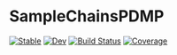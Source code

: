 # SampleChainsPDMP

[![Stable](https://img.shields.io/badge/docs-stable-blue.svg)](https://cscherrer.github.io/SampleChainsPDMP.jl/stable)
[![Dev](https://img.shields.io/badge/docs-dev-blue.svg)](https://cscherrer.github.io/SampleChainsPDMP.jl/dev)
[![Build Status](https://github.com/cscherrer/SampleChainsPDMP.jl/workflows/CI/badge.svg)](https://github.com/cscherrer/SampleChainsPDMP.jl/actions)
[![Coverage](https://codecov.io/gh/cscherrer/SampleChainsPDMP.jl/branch/master/graph/badge.svg)](https://codecov.io/gh/cscherrer/SampleChainsPDMP.jl)
